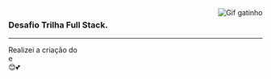 <img align="right" src="https://media.tenor.com/DimzPZMypFcAAAAM/laptop.gif" alt="Gif gatinho">

### Desafio Trilha Full Stack.

<hr>
Realizei a criação do <main> e <footer> 
 😊💕
